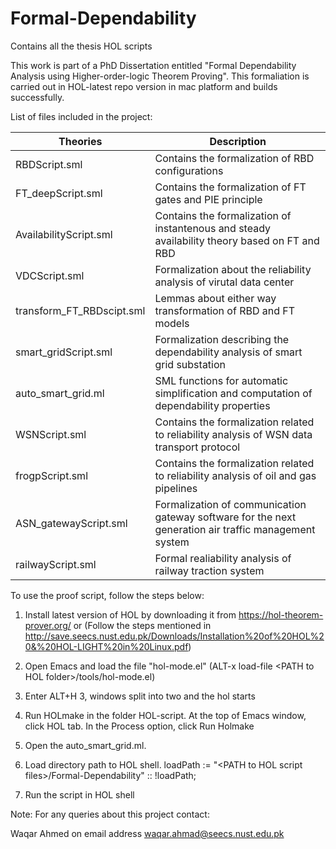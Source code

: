 # Formal-Dependability
Contains all the thesis HOL scripts

This work is part of a PhD Dissertation entitled "Formal Dependability Analysis using Higher-order-logic Theorem Proving".
This formaliation is carried out in HOL-latest repo version in mac platform and builds successfully.

List of files included in the project:

Theories | Description
--------- | ----------
 RBDScript.sml|				               Contains the formalization of RBD configurations
 FT_deepScript.sml|			            Contains the formalization of FT gates and PIE principle
 AvailabilityScript.sml|			            Contains the formalization of instantenous and steady availability theory based on FT and RBD 
 VDCScript.sml|				               Formalization about the reliability analysis of virutal data center
 transform_FT_RBDscipt.sml|	      Lemmas about either way transformation of RBD and FT models
 smart_gridScript.sml	|	          Formalization describing the dependability analysis of smart grid substation
 auto_smart_grid.ml	|		           SML functions for automatic simplification and computation of dependability properties
 WSNScript.sml	|		Contains the formalization related to reliability analysis of WSN data transport protocol 
 frogpScript.sml|			Contains the formalization related to reliability analysis of oil and gas pipelines
 ASN_gatewayScript.sml|		 Formalization of communication gateway software for the next generation air traffic management system	
 railwayScript.sml|		 Formal realiability analysis of railway traction system 

To use the proof script, follow the steps below:

1. Install latest version of HOL by downloading it from  https://hol-theorem-prover.org/ or
	(Follow the steps mentioned in http://save.seecs.nust.edu.pk/Downloads/Installation%20of%20HOL%20&%20HOL-LIGHT%20in%20Linux.pdf) 
 
2. Open Emacs and load the file "hol-mode.el" 
	(ALT-x load-file \<PATH to HOL folder\>/tools/hol-mode.el)

3. Enter ALT+H 3, windows split into two and the hol starts

4. Run HOLmake in the folder HOL-script. At the top of Emacs window, click HOL tab. In the Process option, click Run Holmake

5. Open the auto_smart_grid.ml. 

6. Load directory path to HOL shell. loadPath := "\<PATH to HOL script files\>/Formal-Dependability" :: !loadPath; 

7. Run the script in HOL shell


Note: For any queries about this project contact:

Waqar Ahmed on email address waqar.ahmad@seecs.nust.edu.pk 
